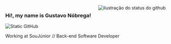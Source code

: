 <img align='right' src="https://github-readme-stats.vercel.app/api?username=iuricode&show_icons=true&title_color=783c00&text_color=af552e&icon_color=783c00&bg_color=f8efd4&cache_seconds=2300" alt="ilustração do status do github">

### Hi!, my name is Gustavo Nóbrega!

<img src="https://img.shields.io/static/v1?label=Overview&message=Gustavo Nóbrega&color=f8efd4&style=for-the-badge&logo=GitHub" alt="Static GitHub">

<p>Working at SouJúnior // Back-end Software Developer</p>
